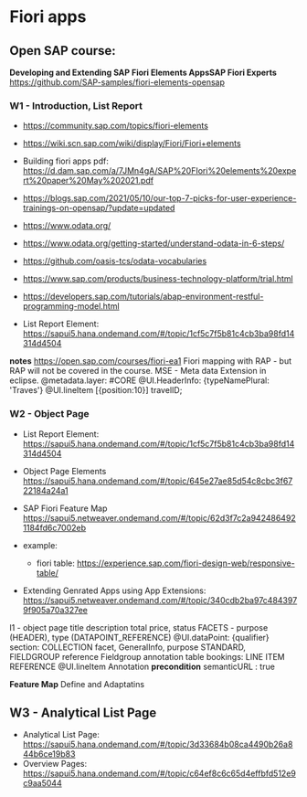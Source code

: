 # Fiori apps 
## Open SAP course: 

**Developing and Extending SAP Fiori Elements AppsSAP Fiori Experts**
https://github.com/SAP-samples/fiori-elements-opensap
### W1 - Introduction, List Report
* https://community.sap.com/topics/fiori-elements
* https://wiki.scn.sap.com/wiki/display/Fiori/Fiori+elements
* Building fiori apps pdf: https://d.dam.sap.com/a/7JMn4gA/SAP%20FIori%20elements%20expert%20paper%20May%202021.pdf
* https://blogs.sap.com/2021/05/10/our-top-7-picks-for-user-experience-trainings-on-opensap/?update=updated
* https://www.odata.org/
* https://www.odata.org/getting-started/understand-odata-in-6-steps/
* https://github.com/oasis-tcs/odata-vocabularies
* https://www.sap.com/products/business-technology-platform/trial.html
* https://developers.sap.com/tutorials/abap-environment-restful-programming-model.html


* List Report Element: 
https://sapui5.hana.ondemand.com/#/topic/1cf5c7f5b81c4cb3ba98fd14314d4504

**notes**
https://open.sap.com/courses/fiori-ea1
Fiori mapping with RAP - but RAP will not be covered in the course. 
MSE - Meta data Extension
in eclipse. 
@metadata.layer: #CORE 
@UI.HeaderInfo: {typeNamePlural: 'Traves'}
@UI.lineItem [{position:10}] travelID; 

### W2 - Object Page
* List Report Element: 
https://sapui5.hana.ondemand.com/#/topic/1cf5c7f5b81c4cb3ba98fd14314d4504
* Object Page Elements
https://sapui5.hana.ondemand.com/#/topic/645e27ae85d54c8cbc3f6722184a24a1 
* SAP Fiori Feature Map
https://sapui5.netweaver.ondemand.com/#/topic/62d3f7c2a9424864921184fd6c7002eb
* example: 
    * fiori table: https://experience.sap.com/fiori-design-web/responsive-table/

* Extending Genrated Apps using App Extensions: 
https://sapui5.netweaver.ondemand.com/#/topic/340cdb2ba97c4843979f905a70a327ee

l1 - object page 
title description
total price, status 
    FACETS - purpose (HEADER), type (DATAPOINT_REFERENCE)
@UI.dataPoint: {qualifier}
section: COLLECTION facet, GeneralInfo, purpose STANDARD,
FIELDGROUP reference
Fieldgroup annotation
table bookings: LINE ITEM REFERENCE 
@UI.lineItem Annotation
**precondition** semanticURL : true 

**Feature Map**
Define and Adaptatins 

## W3 - Analytical List Page
* Analytical List Page:
https://sapui5.hana.ondemand.com/#/topic/3d33684b08ca4490b26a844b6ce19b83
* Overview Pages:
https://sapui5.hana.ondemand.com/#/topic/c64ef8c6c65d4effbfd512e9c9aa5044
